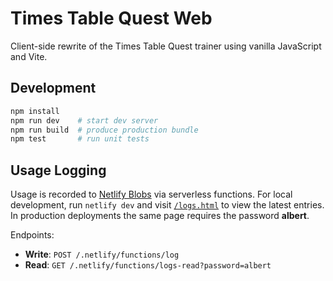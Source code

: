 # Times Table Quest Web

Client-side rewrite of the Times Table Quest trainer using vanilla JavaScript and Vite.

## Development

```bash
npm install
npm run dev    # start dev server
npm run build  # produce production bundle
npm test       # run unit tests
```

## Usage Logging

Usage is recorded to [Netlify Blobs](https://docs.netlify.com/blobs/)
via serverless functions. For local development, run `netlify dev` and
visit [`/logs.html`](http://localhost:8888/logs.html) to view the latest
entries. In production deployments the same page requires the password
**albert**.

Endpoints:

* **Write**: `POST /.netlify/functions/log`
* **Read**: `GET /.netlify/functions/logs-read?password=albert`
